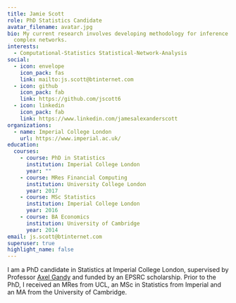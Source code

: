 ```yaml
---
title: Jamie Scott
role: PhD Statistics Candidate
avatar_filename: avatar.jpg
bio: My current research involves developing methodology for inference in
  complex networks.
interests:
  - Computational-Statistics Statistical-Network-Analysis
social:
  - icon: envelope
    icon_pack: fas
    link: mailto:js.scott@btinternet.com
  - icon: github
    icon_pack: fab
    link: https://github.com/jscott6
  - icon: linkedin
    icon_pack: fab
    link: https://www.linkedin.com/jamesalexanderscott
organizations:
  - name: Imperial College London
    url: https://www.imperial.ac.uk/
education:
  courses:
    - course: PhD in Statistics
      institution: Imperial College London
      year: ""
    - course: MRes Financial Computing
      institution: University College London
      year: 2017
    - course: MSc Statistics
      institution: Imperial College London
      year: 2016
    - course: BA Economics
      institution: University of Cambridge
      year: 2014
email: js.scott@btinternet.com
superuser: true
highlight_name: false
---
```

I am a PhD candidate in Statistics at Imperial College London, supervised by Professor [Axel Gandy](https://wwwf.imperial.ac.uk/~agandy/) and funded by an EPSRC scholarship. Prior to the PhD, I received an MRes from UCL, an MSc in Statistics from Imperial and an MA from the University of Cambridge.